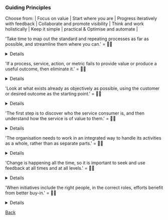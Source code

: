### Guiding Principles

Choose from: | Focus on value | Start where you are | Progress iteratively with feedback | Collaborate and promote visibility | Think and work holistically | Keep it simple | practical & Optimise and automate |

'Take time to map out the standard and repeating processes as far as possible, and streamline them where you can.' = :man_shrugging:
<details>
'Take time to map out the standard and repeating processes as far as possible, and streamline them where you can.' =  Optimise and Automate
</details>

'If a process, service, action, or metric fails to provide value or produce a useful outcome, then eliminate it.' = :woman_shrugging:
<details>
'If a process, service, action, or metric fails to provide value or produce a useful outcome, then eliminate it.' = Keep it Simple and Practical
</details>

'Look at what exists already as objectively as possible, using the customer or desired outcome as the starting point.' = :man_shrugging:
<details>
'Look at what exists already as objectively as possible, using the customer or desired outcome as the starting point.' = Start Where You Are
</details>

'The first step is to discover who the service consumer is, and then understand how the service is of value to them.' = :woman_shrugging:
<details>
'The first step is to discover who the service consumer is, and then understand how the service is of value to them.' = Focus on Value
</details>

'The organisation needs to work in an integrated way to handle its activities as a whole, rather than as separate parts.' = :man_shrugging:
<details>
'The organisation needs to work in an integrated way to handle its activities as a whole, rather than as separate parts.' = Think and Work Holistically
</details>

'Change is happening all the time, so it is important to seek and use feedback at all times and at all levels.' = :woman_shrugging:
<details>
'Change is happening all the time, so it is important to seek and use feedback at all times and at all levels.' = Progress Iteratively with Feedback
</details>

'When initiatives include the right people, in the correct roles, efforts benefit from better buy-in.' = :man_shrugging:
<details>
'When initiatives include the right people, in the correct roles, efforts benefit from better buy-in.' = Collaborate and Promote Visibility
</details>

[Back](README.md)
